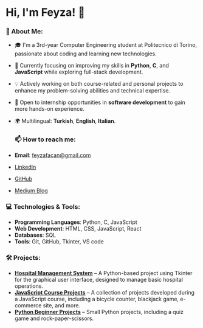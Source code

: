 # Hi, I'm Feyza! 👋

### 🚀 About Me:
- 🎓 I'm a 3rd-year Computer Engineering student at Politecnico di Torino, passionate about coding and learning new technologies.
- 🌱 Currently focusing on improving my skills in **Python**, **C**, and **JavaScript** while exploring full-stack development.
- 💡 Actively working on both course-related and personal projects to enhance my problem-solving abilities and technical expertise.
- 💼 Open to internship opportunities in **software development** to gain more hands-on experience.
- 🌍 Multilingual: **Turkish**, **English**, **Italian**.

  ### 📫 How to reach me:
- **Email**: feyzafacan@gmail.com
- [LinkedIn](https://www.linkedin.com/in/feyza-afacan-3837161b0/)
- [GitHub](https://github.com/feyzafacan)
- [Medium Blog](https://medium.com/@feyzafacan)

### 💻 Technologies & Tools:
- **Programming Languages**: Python, C, JavaScript
- **Web Development**: HTML, CSS, JavaScript, React
- **Databases**: SQL
- **Tools**: Git, GitHub, Tkinter, VS code 

### 🛠️ Projects:

- **[Hospital Management System](https://github.com/feyzafacan/hospital-management-system)** – A Python-based project using Tkinter for the graphical user interface, designed to manage basic hospital operations.
- **[JavaScript Course Projects](https://github.com/feyzafacan/JS-course-projects)** – A collection of projects developed during a JavaScript course, including a bicycle counter, blackjack game, e-commerce site, and more.
- **[Python Beginner Projects](https://github.com/feyzafacan/python-beginner-projects)** – Small Python projects, including a quiz game and rock-paper-scissors.


